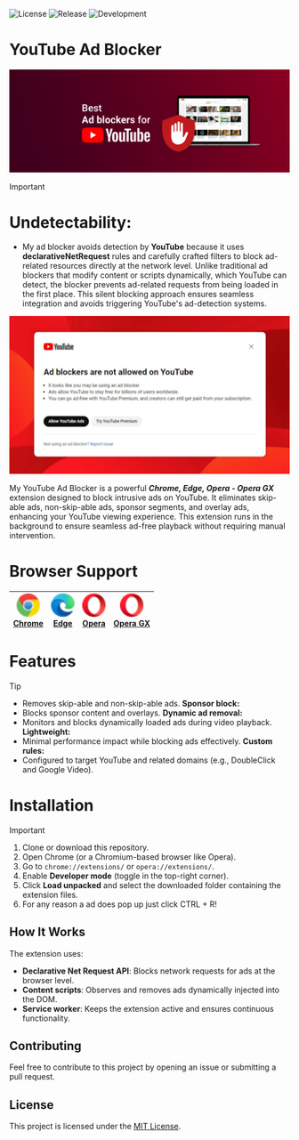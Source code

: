 ![License](https://img.shields.io/badge/License-MIT-blue) ![Release](https://img.shields.io/badge/Release-2.0.7-blue) ![Development](https://img.shields.io/badge/Development-2.0.7-blue.svg)
# YouTube Ad Blocker

![YT Logo](https://github.com/Pekadii/YouTube-Ad-Blocker/blob/main/Images/YT_Ad_Blocker.png)

> [!IMPORTANT]
> # Undetectability:
> - My ad blocker avoids detection by **YouTube** because it uses **declarativeNetRequest** rules and carefully crafted filters to block ad-related resources directly at the network level. Unlike traditional ad blockers that modify content or scripts dynamically, which YouTube can detect, the blocker prevents ad-related requests from being loaded in the first place. This silent blocking approach ensures seamless integration and avoids triggering YouTube's ad-detection systems.

![Bypass Logo](https://github.com/Pekadii/YouTube-Ad-Blocker/blob/main/Images/Not_detected.png)

My YouTube Ad Blocker is a powerful ***Chrome, Edge, Opera - Opera GX*** extension designed to block intrusive ads on YouTube. It eliminates skip-able ads, non-skip-able ads, sponsor segments, and overlay ads, enhancing your YouTube viewing experience. This extension runs in the background to ensure seamless ad-free playback without requiring manual intervention.


# Browser Support

| <a href="https://www.google.com/chrome/"><img src="./logos/chrome.svg" width="42px" /><br /><span>Chrome</span></a> | <a href="https://www.microsoft.com/edge"><img src="./logos/edge.svg" width="42px" /><br /><span>Edge</span></a> | <a href="https://www.opera.com/"><img src="./logos/opera.svg" width="42px" /><br /><span>Opera</span></a> | <a href="https://www.opera.com/gx"><img src="./logos/operagx.svg" width="42px" /><br /><span>Opera GX</span></a> |
| ---- | ---- | ---- | ---- |


# Features
> [!TIP]
> - Removes skip-able and non-skip-able ads.
> **Sponsor block:**
> - Blocks sponsor content and overlays.
> **Dynamic ad removal:**
> - Monitors and blocks dynamically loaded ads during video playback.
> **Lightweight:**
> - Minimal performance impact while blocking ads effectively.
> **Custom rules:**
> - Configured to target YouTube and related domains (e.g., DoubleClick and Google Video).

# Installation
> [!IMPORTANT]
> 1. Clone or download this repository.
> 2. Open Chrome (or a Chromium-based browser like Opera).
> 3. Go to `chrome://extensions/` or `opera://extensions/`.
> 4. Enable **Developer mode** (toggle in the top-right corner).
> 5. Click **Load unpacked** and select the downloaded folder containing the extension files.
> 6. For any reason a ad does pop up just click CTRL + R!

## How It Works
The extension uses:
- **Declarative Net Request API**: Blocks network requests for ads at the browser level.
- **Content scripts**: Observes and removes ads dynamically injected into the DOM.
- **Service worker**: Keeps the extension active and ensures continuous functionality.


## Contributing
Feel free to contribute to this project by opening an issue or submitting a pull request.

## License
This project is licensed under the [MIT License](LICENSE).
